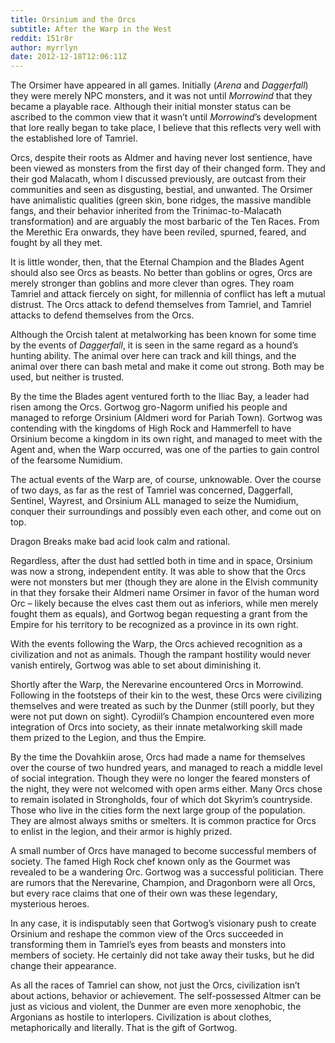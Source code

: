 ```yaml
---
title: Orsinium and the Orcs
subtitle: After the Warp in the West
reddit: 151r8r
author: myrrlyn
date: 2012-12-18T12:06:11Z
---
```


The Orsimer have appeared in all games. Initially (*Arena* and *Daggerfall*)
they were merely NPC monsters, and it was not until *Morrowind* that they became
a playable race. Although their initial monster status can be ascribed to the
common view that it wasn’t until *Morrowind*’s development that lore really
began to take place, I believe that this reflects very well with the established
lore of Tamriel.

Orcs, despite their roots as Aldmer and having never lost sentience, have been
viewed as monsters from the first day of their changed form. They and their god
Malacath, whom I discussed previously, are outcast from their communities and
seen as disgusting, bestial, and unwanted. The Orsimer have animalistic
qualities (green skin, bone ridges, the massive mandible fangs, and their
behavior inherited from the Trinimac-to-Malacath transformation) and are
arguably the most barbaric of the Ten Races. From the Merethic Era onwards, they
have been reviled, spurned, feared, and fought by all they met.

It is little wonder, then, that the Eternal Champion and the Blades Agent should
also see Orcs as beasts. No better than goblins or ogres, Orcs are merely
stronger than goblins and more clever than ogres. They roam Tamriel and attack
fiercely on sight, for millennia of conflict has left a mutual distrust. The
Orcs attack to defend themselves from Tamriel, and Tamriel attacks to defend
themselves from the Orcs.

Although the Orcish talent at metalworking has been known for some time by the
events of *Daggerfall*, it is seen in the same regard as a hound’s hunting
ability. The animal over here can track and kill things, and the animal over
there can bash metal and make it come out strong. Both may be used, but neither
is trusted.

By the time the Blades agent ventured forth to the Iliac Bay, a leader had risen
among the Orcs. Gortwog gro-Nagorm unified his people and managed to reforge
Orsinium (Aldmeri word for Pariah Town). Gortwog was contending with the
kingdoms of High Rock and Hammerfell to have Orsinium become a kingdom in its
own right, and managed to meet with the Agent and, when the Warp occurred, was
one of the parties to gain control of the fearsome Numidium.

The actual events of the Warp are, of course, unknowable. Over the course of two
days, as far as the rest of Tamriel was concerned, Daggerfall, Sentinel,
Wayrest, and Orsinium ALL managed to seize the Numidium, conquer their
surroundings and possibly even each other, and come out on top.

Dragon Breaks make bad acid look calm and rational.

Regardless, after the dust had settled both in time and in space, Orsinium was
now a strong, independent entity. It was able to show that the Orcs were not
monsters but mer (though they are alone in the Elvish community in that they
forsake their Aldmeri name Orsimer in favor of the human word Orc – likely
because the elves cast them out as inferiors, while men merely fought them as
equals), and Gortwog began requesting a grant from the Empire for his territory
to be recognized as a province in its own right.

With the events following the Warp, the Orcs achieved recognition as a
civilization and not as animals. Though the rampant hostility would never vanish
entirely, Gortwog was able to set about diminishing it.

Shortly after the Warp, the Nerevarine encountered Orcs in Morrowind. Following
in the footsteps of their kin to the west, these Orcs were civilizing themselves
and were treated as such by the Dunmer (still poorly, but they were not put down
on sight). Cyrodiil’s Champion encountered even more integration of Orcs into
society, as their innate metalworking skill made them prized to the Legion, and
thus the Empire.

By the time the Dovahkiin arose, Orcs had made a name for themselves over the
course of two hundred years, and managed to reach a middle level of social
integration. Though they were no longer the feared monsters of the night, they
were not welcomed with open arms either. Many Orcs chose to remain isolated in
Strongholds, four of which dot Skyrim’s countryside. Those who live in the
cities form the next large group of the population. They are almost always
smiths or smelters. It is common practice for Orcs to enlist in the legion, and
their armor is highly prized.

A small number of Orcs have managed to become successful members of society. The
famed High Rock chef known only as the Gourmet was revealed to be a wandering
Orc. Gortwog was a successful politician. There are rumors that the Nerevarine,
Champion, and Dragonborn were all Orcs, but every race claims that one of their
own was these legendary, mysterious heroes.

In any case, it is indisputably seen that Gortwog’s visionary push to create
Orsinium and reshape the common view of the Orcs succeeded in transforming them
in Tamriel’s eyes from beasts and monsters into members of society. He certainly
did not take away their tusks, but he did change their appearance.

As all the races of Tamriel can show, not just the Orcs, civilization isn’t
about actions, behavior or achievement. The self-possessed Altmer can be just as
vicious and violent, the Dunmer are even more xenophobic, the Argonians as
hostile to interlopers. Civilization is about clothes, metaphorically and
literally. That is the gift of Gortwog.
